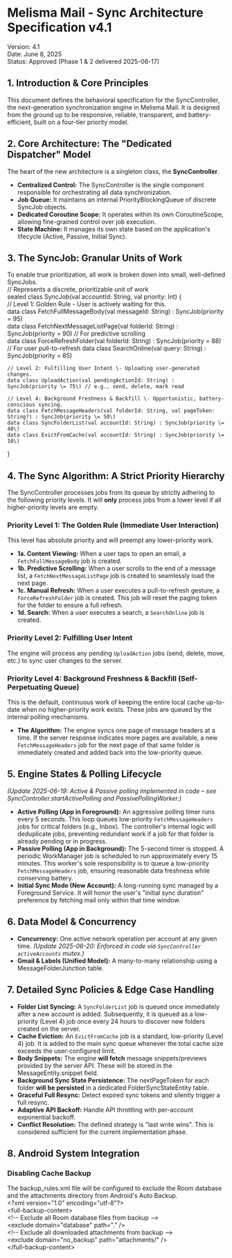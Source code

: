 # **Melisma Mail \- Sync Architecture Specification v4.1**

Version: 4.1  
Date: June 8, 2025  
Status: Approved (Phase 1 & 2 delivered 2025-06-17)

## **1\. Introduction & Core Principles**

This document defines the behavioral specification for the SyncController, the next-generation synchronization engine in Melisma Mail. It is designed from the ground up to be responsive, reliable, transparent, and battery-efficient, built on a four-tier priority model.

## **2\. Core Architecture: The "Dedicated Dispatcher" Model**

The heart of the new architecture is a singleton class, the **SyncController**.

* **Centralized Control:** The SyncController is the single component responsible for orchestrating all data synchronization.  
* **Job Queue:** It maintains an internal PriorityBlockingQueue of discrete SyncJob objects.  
* **Dedicated Coroutine Scope:** It operates within its own CoroutineScope, allowing fine-grained control over job execution.  
* **State Machine:** It manages its own state based on the application's lifecycle (Active, Passive, Initial Sync).

## **3\. The SyncJob: Granular Units of Work**

To enable true prioritization, all work is broken down into small, well-defined SyncJobs.  
// Represents a discrete, prioritizable unit of work  
sealed class SyncJob(val accountId: String, val priority: Int) {  
    // Level 1: Golden Rule \- User is actively waiting for this.  
    data class FetchFullMessageBody(val messageId: String) : SyncJob(priority \= 95\)  
    data class FetchNextMessageListPage(val folderId: String) : SyncJob(priority \= 90\) // For predictive scrolling  
    data class ForceRefreshFolder(val folderId: String) : SyncJob(priority \= 88\) // For user pull-to-refresh
    data class SearchOnline(val query: String) : SyncJob(priority \= 85\)

    // Level 2: Fulfilling User Intent \- Uploading user-generated changes.  
    data class UploadAction(val pendingActionId: String) : SyncJob(priority \= 75\) // e.g., send, delete, mark read

    // Level 4: Background Freshness & Backfill \- Opportunistic, battery-conscious syncing.  
    data class FetchMessageHeaders(val folderId: String, val pageToken: String?) : SyncJob(priority \= 50\)  
    data class SyncFolderList(val accountId: String) : SyncJob(priority \= 40\)  
    data class EvictFromCache(val accountId: String) : SyncJob(priority \= 10\)  
}

## **4\. The Sync Algorithm: A Strict Priority Hierarchy**

The SyncController processes jobs from its queue by strictly adhering to the following priority levels. It will **only** process jobs from a lower level if all higher-priority levels are empty.

### **Priority Level 1: The Golden Rule (Immediate User Interaction)**

This level has absolute priority and will preempt any lower-priority work.

* **1a. Content Viewing:** When a user taps to open an email, a `FetchFullMessageBody` job is created.  
* **1b. Predictive Scrolling:** When a user scrolls to the end of a message list, a `FetchNextMessageListPage` job is created to seamlessly load the next page.
* **1c. Manual Refresh:** When a user executes a pull-to-refresh gesture, a `ForceRefreshFolder` job is created. This job will reset the paging token for the folder to ensure a full refresh.
* **1d. Search:** When a user executes a search, a `SearchOnline` job is created.

### **Priority Level 2: Fulfilling User Intent**

The engine will process any pending `UploadAction` jobs (send, delete, move, etc.) to sync user changes to the server.

### **Priority Level 4: Background Freshness & Backfill (Self-Perpetuating Queue)**

This is the default, continuous work of keeping the entire local cache up-to-date when no higher-priority work exists. These jobs are queued by the internal polling mechanisms.

* **The Algorithm:** The engine syncs one page of message headers at a time. If the server response indicates more pages are available, a new `FetchMessageHeaders` job for the next page of that same folder is immediately created and added back into the low-priority queue.

## **5\. Engine States & Polling Lifecycle**

_(Update 2025-06-19: Active & Passive polling implemented in code – see SyncController.startActivePolling and PassivePollingWorker.)_

* **Active Polling (App in Foreground):** An aggressive polling timer runs every 5 seconds. This loop queues low-priority `FetchMessageHeaders` jobs for critical folders (e.g., Inbox). The controller's internal logic will deduplicate jobs, preventing redundant work if a job for that folder is already pending or in progress.
* **Passive Polling (App in Background):** The 5-second timer is stopped. A periodic WorkManager job is scheduled to run approximately every 15 minutes. This worker's sole responsibility is to queue a low-priority `FetchMessageHeaders` job, ensuring reasonable data freshness while conserving battery.
* **Initial Sync Mode (New Account):** A long-running sync managed by a Foreground Service. It will honor the user's "initial sync duration" preference by fetching mail only within that time window.

## **6\. Data Model & Concurrency**

* **Concurrency:** One active network operation per account at any given time. _(Update 2025-06-20: Enforced in code via `SyncController` `activeAccounts` mutex.)_  
* **Gmail & Labels (Unified Model):** A many-to-many relationship using a MessageFolderJunction table.

## **7\. Detailed Sync Policies & Edge Case Handling**

* **Folder List Syncing:** A `SyncFolderList` job is queued once immediately after a new account is added. Subsequently, it is queued as a low-priority (Level 4) job once every 24 hours to discover new folders created on the server.
* **Cache Eviction:** An `EvictFromCache` job is a standard, low-priority (Level 4) job. It is added to the main sync queue whenever the total cache size exceeds the user-configured limit.
* **Body Snippets:** The engine **will fetch** message snippets/previews provided by the server API. These will be stored in the MessageEntity.snippet field.  
* **Background Sync State Persistence:** The nextPageToken for each folder **will be persisted** in a dedicated FolderSyncStateEntity table.  
* **Graceful Full Resync:** Detect expired sync tokens and silently trigger a full resync.  
* **Adaptive API Backoff:** Handle API throttling with per-account exponential backoff.  
* **Conflict Resolution:** The defined strategy is "last write wins". This is considered sufficient for the current implementation phase.

## **8\. Android System Integration**

### **Disabling Cache Backup**

The backup\_rules.xml file will be configured to exclude the Room database and the attachments directory from Android's Auto Backup.  
\<?xml version="1.0" encoding="utf-8"?\>  
\<full-backup-content\>  
    \<\!-- Exclude all Room database files from backup \--\>  
    \<exclude domain="database" path="." /\>  
    \<\!-- Exclude all downloaded attachments from backup \--\>  
    \<exclude domain="no\_backup" path="attachments/" /\>  
\</full-backup-content\>  
